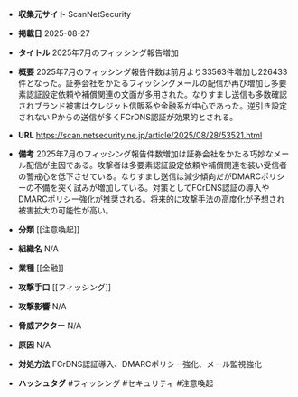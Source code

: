 - **収集元サイト**
ScanNetSecurity

- **掲載日**
2025-08-27

- **タイトル**
2025年7月のフィッシング報告増加

- **概要**
2025年7月のフィッシング報告件数は前月より33563件増加し226433件となった。証券会社をかたるフィッシングメールの配信が再び増加し多要素認証設定依頼や補償関連の文面が多用された。なりすまし送信も多数確認されブランド被害はクレジット信販系や金融系が中心であった。逆引き設定されないIPからの送信が多くFCrDNS認証が効果的とされる。

- **URL**
https://scan.netsecurity.ne.jp/article/2025/08/28/53521.html

- **備考**
2025年7月のフィッシング報告件数増加は証券会社をかたる巧妙なメール配信が主因である。攻撃者は多要素認証設定依頼や補償関連を装い受信者の警戒心を低下させている。なりすまし送信は減少傾向だがDMARCポリシーの不備を突く試みが増加している。対策としてFCrDNS認証の導入やDMARCポリシー強化が推奨される。将来的に攻撃手法の高度化が予想され被害拡大の可能性が高い。

- **分類**
[[注意喚起]]

- **組織名**
N/A

- **業種**
[[金融]]

- **攻撃手口**
[[フィッシング]]

- **攻撃影響**
N/A

- **脅威アクター**
N/A

- **原因**
N/A

- **対処方法**
FCrDNS認証導入、DMARCポリシー強化、メール監視強化

- **ハッシュタグ**
#フィッシング #セキュリティ #注意喚起
